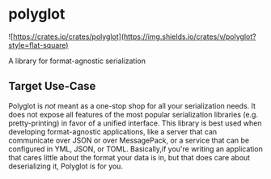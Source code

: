# polyglot
![https://crates.io/crates/polyglot](https://img.shields.io/crates/v/polyglot?style=flat-square)

A library for format-agnostic serialization

## Target Use-Case
Polyglot is *not* meant as a one-stop shop for all your serialization needs. 
It does not expose all features of the most popular serialization libraries (e.g. pretty-printing) 
in favor of a unified interface. This library is best used when developing format-agnostic applications, like a server 
that can communicate over JSON or over MessagePack, or a service that can be configured in YML, JSON, or TOML.
Basically,if you're writing an application that cares little about the format your data is in, but that does care about
deserializing it, Polyglot is for you.
